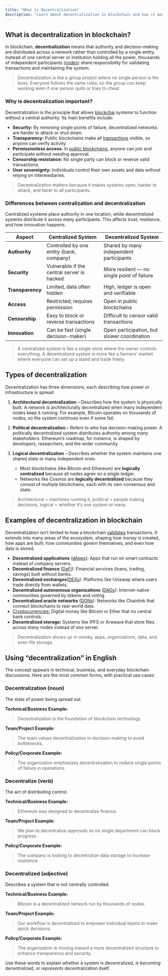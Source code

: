 ```yaml
---
title: "What is Decentralization"
description: "Learn about decentralization in blockchain and how it works."
---
```


## What is decentralization in blockchain?

In blockchain, **decentralization** means that authority and decision-making are distributed across a network rather than controlled by a single entity. Instead of one central server or institution holding all the power, thousands of independent participants ([nodes](https://fluentdev.vercel.app/glossary/nodes)) share responsibility for validating transactions and maintaining the system.

> Decentralization is like a group project where no single person is the boss. Everyone follows the same rules, so the group can keep working even if one person quits or tries to cheat.

### Why is decentralization important?

Decentralization is the principle that allows [blockchai](https://fluentdev.vercel.app/glossary/blockchain) systems to function without a central authority. Its main benefits include:

- **Security:** By removing single points of failure, decentralized networks are harder to attack or shut down.  
- **Transparency:** Public blockchains make all [transactions](https://fluentdev.vercel.app/glossary/transaction) visible, so anyone can verify activity.  
- **Permissionless access:** In [public blockchains](https://fluentdev.vercel.app/glossary/public-blockchain), anyone can join and participate without needing approval.  
- **Censorship resistance:** No single party can block or reverse valid transactions.  
- **User sovereignty:** Individuals control their own assets and data without relying on intermediaries.  

> Decentralization matters because it makes systems open, harder to attack, and fairer to all participants.

### Differences between centralization and decentralization

Centralized systems place authority in one location, while decentralized systems distribute it across many participants. This affects trust, resilience, and how innovation happens.  

| Aspect           | Centralized System                         | Decentralized System                        |
| ---------------- | ------------------------------------------ | ------------------------------------------- |
| **Authority**    | Controlled by one entity (bank, company)   | Shared by many independent participants     |
| **Security**     | Vulnerable if the central server is hacked | More resilient — no single point of failure |
| **Transparency** | Limited, data often hidden                 | High, ledger is open and verifiable         |
| **Access**       | Restricted; requires permission            | Open in public blockchains                  |
| **Censorship**   | Easy to block or reverse transactions      | Difficult to censor valid transactions      |
| **Innovation**   | Can be fast (single decision-maker)        | Open participation, but slower coordination |

> A centralized system is like a single store where the owner controls everything. A decentralized system is more like a farmers’ market where everyone can set up a stand and trade freely.

## Types of decentralization

Decentralization has three dimensions, each describing how power or infrastructure is spread:

1. **Architectural decentralization** – Describes how the system is physically built. A network is architecturally decentralized when many independent nodes keep it running. For example, Bitcoin operates on thousands of nodes, so the system continues even if some fail.  

2. **Political decentralization** – Refers to who has decision-making power. A politically decentralized system distributes authority among many stakeholders. Ethereum’s roadmap, for instance, is shaped by developers, researchers, and the wider community.  

3. **Logical decentralization** – Describes whether the system maintains one shared state or many independent ones.  
   - Most blockchains (like Bitcoin and Ethereum) are **logically centralized** because all nodes agree on a single ledger.  
   - Networks like Cosmos are **logically decentralized** because they consist of multiple blockchains, each with its own consensus and state.  

> Architectural = machines running it, political = people making decisions, logical = whether it’s one system or many.

## Examples of decentralization in blockchain

Decentralization isn’t limited to how a blockchain [validates](https://fluentdev.vercel.app/glossary/validators) transactions. It extends into many areas of the ecosystem, shaping how money is created, how apps are built, how communities govern themselves, and even how data is stored.

- **Decentralized applications** ([dApps](https://fluentdev.vercel.app/glossary/dapp)): Apps that run on smart contracts instead of company servers.  
- **Decentralized finance** ([DeFi](https://fluentdev.vercel.app/glossary/defi)): Financial services (loans, trading, savings) built without banks.  
- **Decentralized exchanges**([DEXs](https://fluentdev.vercel.app/glossary/dex)): Platforms like Uniswap where users trade directly from wallets.  
- **Decentralized autonomous organizations** ([DAOs](https://fluentdev.vercel.app/glossary/dao)): Internet-native communities governed by tokens and voting.  
- **Decentralized oracle networks** ([DONs](https://fluentdev.vercel.app/glossary/oracle-network)): Networks like Chainlink that connect blockchains to real-world data.  
- [Cryptocurrencies:](https://fluentdev.vercel.app/glossary/cryptocurrency) Digital money like Bitcoin or Ether that no central bank controls.  
- **Decentralized storage:** Systems like IPFS or Arweave that store files across many nodes instead of one server.  

> Decentralization shows up in money, apps, organizations, data, and even file storage.

## Using “decentralization” in English

The concept appears in technical, business, and everyday blockchain discussions. Here are the most common forms, with practical use cases:

### Decentralization (noun)  
The state of power being spread out.  

**Technical/Business Example:**  
> Decentralization is the foundation of blockchain technology.  

**Team/Project Example:**  
> The team values decentralization in decision-making to avoid bottlenecks.  

**Policy/Corporate Example:**  
> The organization emphasizes decentralization to reduce single points of failure in operations.  

### Decentralize (verb)  
The act of distributing control.  

**Technical/Business Example:**  
> Ethereum was designed to decentralize finance.  

**Team/Project Example:**  
> We plan to decentralize approvals so no single department can block progress.  

**Policy/Corporate Example:**  
> The company is looking to decentralize data storage to increase resilience.  

### Decentralized (adjective)  
Describes a system that is not centrally controlled.  

**Technical/Business Example:**  
> Bitcoin is a decentralized network run by thousands of nodes.  

**Team/Project Example:**  
> Our workflow is decentralized to empower individual teams to make quick decisions.  

**Policy/Corporate Example:**  
> The organization is moving toward a more decentralized structure to enhance transparency and security.  

Use these words to explain whether a system *is* decentralized, *is becoming* decentralized, or *represents* decentralization itself.
